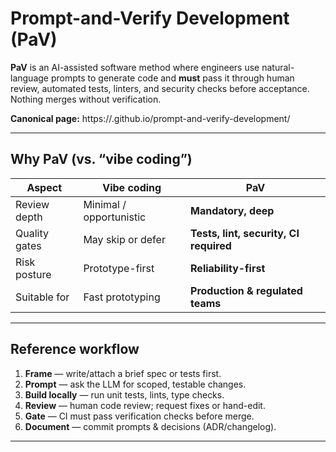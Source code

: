 # Prompt-and-Verify Development (PaV)

**PaV** is an AI-assisted software method where engineers use natural-language prompts to generate code and **must** pass it through human review, automated tests, linters, and security checks before acceptance. Nothing merges without verification.

**Canonical page:** https://<your-username>.github.io/prompt-and-verify-development/

---

## Why PaV (vs. “vibe coding”)

| Aspect | Vibe coding | PaV |
| --- | --- | --- |
| Review depth | Minimal / opportunistic | **Mandatory, deep** |
| Quality gates | May skip or defer | **Tests, lint, security, CI required** |
| Risk posture | Prototype-first | **Reliability-first** |
| Suitable for | Fast prototyping | **Production & regulated teams** |

---

## Reference workflow

1. **Frame** — write/attach a brief spec or tests first.  
2. **Prompt** — ask the LLM for scoped, testable changes.  
3. **Build locally** — run unit tests, lints, type checks.  
4. **Review** — human code review; request fixes or hand-edit.  
5. **Gate** — CI must pass verification checks before merge.  
6. **Document** — commit prompts & decisions (ADR/changelog).

---

